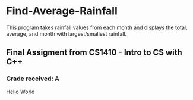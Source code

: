 # Find-Average-Rainfall

This program takes rainfall values from each month and displays the total, average, and month with largest/smallest rainfall.

## Final Assigment from CS1410 - Intro to CS with C++

### Grade received: A


Hello World
